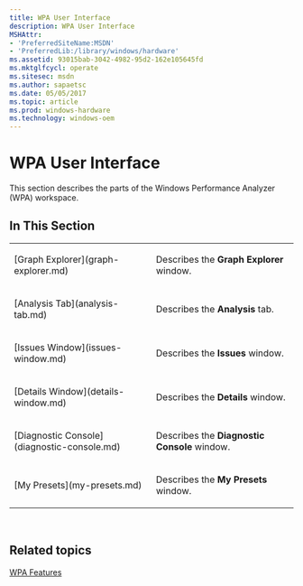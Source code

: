 ```yaml
---
title: WPA User Interface
description: WPA User Interface
MSHAttr:
- 'PreferredSiteName:MSDN'
- 'PreferredLib:/library/windows/hardware'
ms.assetid: 93015bab-3042-4982-95d2-162e105645fd
ms.mktglfcycl: operate
ms.sitesec: msdn
ms.author: sapaetsc
ms.date: 05/05/2017
ms.topic: article
ms.prod: windows-hardware
ms.technology: windows-oem
---
```


# WPA User Interface


This section describes the parts of the Windows Performance Analyzer (WPA) workspace.

## In This Section


<table>
<colgroup>
<col width="50%" />
<col width="50%" />
</colgroup>
<tbody>
<tr class="odd">
<td><p>[Graph Explorer](graph-explorer.md)</p></td>
<td><p>Describes the <strong>Graph Explorer</strong> window.</p></td>
</tr>
<tr class="even">
<td><p>[Analysis Tab](analysis-tab.md)</p></td>
<td><p>Describes the <strong>Analysis</strong> tab.</p></td>
</tr>
<tr class="odd">
<td><p>[Issues Window](issues-window.md)</p></td>
<td><p>Describes the <strong>Issues</strong> window.</p></td>
</tr>
<tr class="even">
<td><p>[Details Window](details-window.md)</p></td>
<td><p>Describes the <strong>Details</strong> window.</p></td>
</tr>
<tr class="odd">
<td><p>[Diagnostic Console](diagnostic-console.md)</p></td>
<td><p>Describes the <strong>Diagnostic Console</strong> window.</p></td>
</tr>
<tr class="even">
<td><p>[My Presets](my-presets.md)</p></td>
<td><p>Describes the <strong>My Presets</strong> window.</p></td>
</tr>
</tbody>
</table>

 

## Related topics


[WPA Features](wpa-features.md)

 

 







